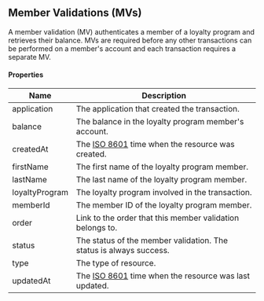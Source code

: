 ## Member Validations (MVs)

A member validation (MV) authenticates a member of a loyalty program and retrieves their balance. MVs are required before any other transactions can be performed on a member's account and each transaction requires a separate MV.

#### Properties

<table>
    <thead>
        <tr>
            <th>Name</th>
            <th>Description</th>
        </tr>
    </thead>
    <tbody>
        <tr>
            <td>application</td>
            <td>The application that created the transaction.</td>
        </tr>
        <tr>
            <td>balance</td>
            <td>The balance in the loyalty program member's account.</td>
        </tr>
        <tr>
            <td>createdAt</td>
            <td>The <a href="http://en.wikipedia.org/wiki/ISO_8601">ISO 8601</a> time when the resource was created.</td>
        </tr>
        <tr>
            <td>firstName</td>
            <td>The first name of the loyalty program member.</td>
        </tr>
        <tr>
            <td>lastName</td>
            <td>The last name of the loyalty program member.</td>
        </tr>
        <tr>
            <td>loyaltyProgram</td>
            <td>The loyalty program involved in the transaction.</td>
        </tr>
        <tr>
            <td>memberId</td>
            <td>The member ID of the loyalty program member.</td>
        </tr>
        <tr>
            <td>order</td>
            <td>Link to the order that this member validation belongs to.</td>
        </tr>
        <tr>
            <td>status</td>
            <td>The status of the member validation. The status is always success.</td>
        </tr>
        <tr>
            <td>type</td>
            <td>The type of resource.</td>
        </tr>
        <tr>
            <td>updatedAt</td>
            <td>The <a href="http://en.wikipedia.org/wiki/ISO_8601">ISO 8601</a> time when the resource was last updated.</td>
        </tr>
    </tbody>
</table>




